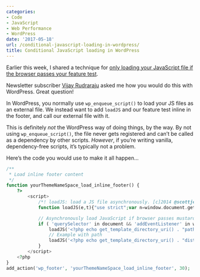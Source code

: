 ```yaml
---
categories:
- Code
- JavaScript
- Web Performance
- WordPress
date: '2017-05-18'
url: /conditional-javascript-loading-in-wordpress/
title: Conditional JavaScript loading in WordPress
---
```


Earlier this week, I shared a technique for [only loading your JavaScript file if the browser passes your feature test](/how-to-only-load-your-javascript-file-if-the-browser-supports-your-code/).

Newsletter subscriber [Vijay Rudraraju](http://vjdesign.com.au) asked me how you would do this with WordPress. Great question!

In WordPress, you normally use `wp_enqueue_script()` to load your JS files as an external file. We instead want to add `loadJS` and our feature test inline in the footer, and call our external file with it.

This is definitely *not* the WordPress way of doing things, by the way. By not using `wp_enqueue_script()`, the file never gets registered and can’t be called as a dependency by other scripts. *However*, if you’re writing vanilla, dependency-free scripts, it’s typically not a problem.

Here’s the code you would use to make it all happen...

```php
/**
 * Load inline footer content
 */
function yourThemeNameSpace_load_inline_footer() {
	?>
		<script>
			/*! loadJS: load a JS file asynchronously. [c]2014 @scottjehl, Filament Group, Inc. (Based on http://goo.gl/REQGQ by Paul Irish). Licensed MIT */
			function loadJS(e,t){"use strict";var n=window.document.getElementsByTagName("script")[0],o=window.document.createElement("script");return o.src=e,o.async=!0,n.parentNode.insertBefore(o,n),t&&"function"==typeof t&&(o.onload=t),o}

			// Asynchronously load JavaScript if browser passes mustard test
			if ( 'querySelector' in document && 'addEventListener' in window ) {
				loadJS('<?php echo get_template_directory_uri() . "path/to/your/js/file.js"; ?>');
				// Example with path
				loadJS('<?php echo get_template_directory_uri() . "dist/js/my-scripts.js"; ?>');
			}
		</script>
	<?php
}
add_action('wp_footer', 'yourThemeNameSpace_load_inline_footer', 30);
```
